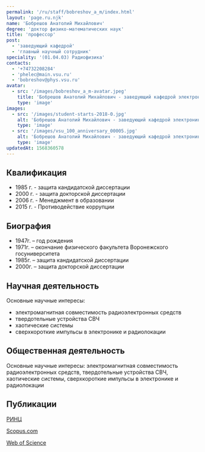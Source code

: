 ```yaml
---
permalink: '/ru/staff/bobreshov_a_m/index.html'
layout: 'page.ru.njk'
name: 'Бобрешов Анатолий Михайлович'
degree: 'доктор физико-математических наук'
title: 'профессор'
post:
  - 'заведующий кафедрой'
  - 'главный научный сотрудник'
speciality: '(01.04.03) Радиофизика'
contacts:
  - '+74732208284'
  - 'phelec@main.vsu.ru'
  - 'bobreshov@phys.vsu.ru'
avatar:
  - src: '/images/bobreshov_a_m-avatar.jpeg'
    title: 'Бобрешов Анатолий Михайлович - заведующий кафедрой электроники'
    type: 'image'
images:
  - src: '/images/student-starts-2018-0.jpg'
    alt: 'Бобрешов Анатолий Михайлович - заведующий кафедрой электроники - Студенческие старты'
    type: 'image'
  - src: '/images/vsu_100_anniversary_00005.jpg'
    alt: 'Бобрешов Анатолий Михайлович - заведующий кафедрой электроники - Встреча выпускников'
    type: 'image'
updatedAt: 1568360578
---
```

## Квалификация

- 1985 г. - защита кандидатской диссертации
- 2000 г. - защита докторской диссертации
- 2006 г. - Менеджмент в образовании
- 2015 г. - Противодействие коррупции

## Биография

- 1947г. – год рождения
- 1971г. – окончание физического факультета Воронежского госуниверситета
- 1985г. – защита кандидатской диссертации
- 2000г. – защита докторской диссертации

## Научная деятельность

Основные научные интересы:

- электромагнитная совместимость радиоэлектронных средств
- твердотельные устройства СВЧ
- хаотические системы
- сверхкороткие импульсы в электронике и радиолокации

## Общественная деятельность

Основные научные интересы: электромагнитная совместимость радиоэлектронных средств, твердотельные устройства СВЧ, хаотические системы, сверхкороткие импульсы в электронике и радиолокации

## Публикации

[РИНЦ](https://elibrary.ru/author_items.asp?authorid=197589&pubrole=100&show_refs=1&show_option=0)

[Scopus.com](https://www.scopus.com/authid/detail.uri?origin=resultslist&authorId=6508083676&zone=)

[Web of Science](http://apps.webofknowledge.com/OneClickSearchNoHistory.do?product=WOS&search_mode=OneClickSearchNoHistory&qid=4&SID=D4uNknDvKv4H1tiAy8c&needRegisterQuery=no&field=AU&value=Bobreshov,%20AM&from_dais=yes)
